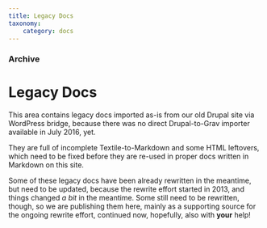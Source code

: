 ```yaml
---
title: Legacy Docs
taxonomy:
    category: docs
---
```


### Archive

# Legacy Docs

This area contains legacy docs imported as-is from our old Drupal site via WordPress bridge, because there was no direct Drupal-to-Grav importer available in July 2016, yet.

They are full of incomplete Textile-to-Markdown and some HTML leftovers, which need to be fixed before they are re-used in proper docs written in Markdown on this site.

Some of these legacy docs have been already rewritten in the meantime, but need to be updated, because the rewrite effort started in 2013, and things changed _a bit_ in the meantime. Some still need to be rewritten, though, so we are publishing them here, mainly as a supporting source for the ongoing rewrite effort, continued now, hopefully, also with **your** help!
